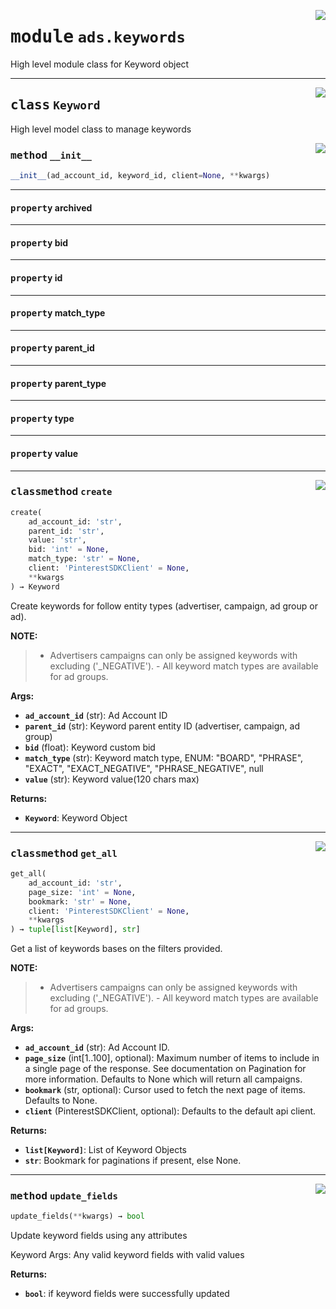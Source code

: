 <!-- markdownlint-disable -->

<a href="https://github.com/pinterest/pinterest-python-sdk/blob/main/pinterest/ads/keywords.py#L0"><img align="right" style="float:right;" src="https://img.shields.io/badge/-source-cccccc?style=flat-square"></a>

# <kbd>module</kbd> `ads.keywords`
High level module class for Keyword object 



---

<a href="https://github.com/pinterest/pinterest-python-sdk/blob/main/pinterest/ads/keywords.py#L20"><img align="right" style="float:right;" src="https://img.shields.io/badge/-source-cccccc?style=flat-square"></a>

## <kbd>class</kbd> `Keyword`
High level model class to manage keywords 

<a href="https://github.com/pinterest/pinterest-python-sdk/blob/main/pinterest/ads/keywords.py#L25"><img align="right" style="float:right;" src="https://img.shields.io/badge/-source-cccccc?style=flat-square"></a>

### <kbd>method</kbd> `__init__`

```python
__init__(ad_account_id, keyword_id, client=None, **kwargs)
```






---

#### <kbd>property</kbd> archived





---

#### <kbd>property</kbd> bid





---

#### <kbd>property</kbd> id





---

#### <kbd>property</kbd> match_type





---

#### <kbd>property</kbd> parent_id





---

#### <kbd>property</kbd> parent_type





---

#### <kbd>property</kbd> type





---

#### <kbd>property</kbd> value







---

<a href="https://github.com/pinterest/pinterest-python-sdk/blob/main/pinterest/ads/keywords.py#L88"><img align="right" style="float:right;" src="https://img.shields.io/badge/-source-cccccc?style=flat-square"></a>

### <kbd>classmethod</kbd> `create`

```python
create(
    ad_account_id: 'str',
    parent_id: 'str',
    value: 'str',
    bid: 'int' = None,
    match_type: 'str' = None,
    client: 'PinterestSDKClient' = None,
    **kwargs
) → Keyword
```

Create keywords for follow entity types (advertiser, campaign, ad group or ad). 



**NOTE:**

> - Advertisers campaigns can only be assigned keywords with excluding ('_NEGATIVE'). - All keyword match types are available for ad groups. 
>

**Args:**
 
 - <b>`ad_account_id`</b> (str):  Ad Account ID 
 - <b>`parent_id`</b> (str):  Keyword parent entity ID (advertiser, campaign, ad group) 
 - <b>`bid`</b> (float):  Keyword custom bid 
 - <b>`match_type`</b> (str):  Keyword match type, ENUM: "BOARD", "PHRASE", "EXACT", "EXACT_NEGATIVE",  "PHRASE_NEGATIVE", null 
 - <b>`value`</b> (str):  Keyword value(120 chars max) 



**Returns:**
 
 - <b>`Keyword`</b>:  Keyword Object 

---

<a href="https://github.com/pinterest/pinterest-python-sdk/blob/main/pinterest/ads/keywords.py#L154"><img align="right" style="float:right;" src="https://img.shields.io/badge/-source-cccccc?style=flat-square"></a>

### <kbd>classmethod</kbd> `get_all`

```python
get_all(
    ad_account_id: 'str',
    page_size: 'int' = None,
    bookmark: 'str' = None,
    client: 'PinterestSDKClient' = None,
    **kwargs
) → tuple[list[Keyword], str]
```

Get a list of keywords bases on the filters provided. 



**NOTE:**

> - Advertisers campaigns can only be assigned keywords with excluding ('_NEGATIVE'). - All keyword match types are available for ad groups. 
>

**Args:**
 
 - <b>`ad_account_id`</b> (str):  Ad Account ID. 
 - <b>`page_size`</b> (int[1..100], optional):  Maximum number of items to include in a single page of the response.  See documentation on Pagination for more information. Defaults to None which will  return all campaigns. 
 - <b>`bookmark`</b> (str, optional):  Cursor used to fetch the next page of items. Defaults to None. 
 - <b>`client`</b> (PinterestSDKClient, optional):  Defaults to the default api client. 



**Returns:**
 
 - <b>`list[Keyword]`</b>:  List of Keyword Objects 
 - <b>`str`</b>:  Bookmark for paginations if present, else None. 

---

<a href="https://github.com/pinterest/pinterest-python-sdk/blob/main/pinterest/ads/keywords.py#L206"><img align="right" style="float:right;" src="https://img.shields.io/badge/-source-cccccc?style=flat-square"></a>

### <kbd>method</kbd> `update_fields`

```python
update_fields(**kwargs) → bool
```

Update keyword fields using any attributes 

Keyword Args:  Any valid keyword fields with valid values 



**Returns:**
 
 - <b>`bool`</b>:  if keyword fields were successfully updated 


